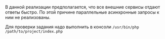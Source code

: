 В данной реализации предполагается, что все внешние сервисы отдают ответы быстро. 
По этой причине параллельные асинхронные запросы к ним не реализованы.

Для проверки задания надо выполнить в консоли 
```/usr/bin/php /path/to/project/index.php```